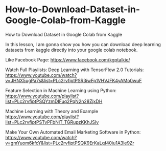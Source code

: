 # How-to-Download-Dataset-in-Google-Colab-from-Kaggle
How to Download Dataset in Google Colab from Kaggle

In this lesson, I am gonna show you how you can download deep learning datasets from kaggle directly into your google colab notebook.


Like Facebook Page: 
https://www.facebook.com/kgptalkie/

Watch Full Playlists: 
Deep Learning with TensorFlow 2.0 Tutorials: https://www.youtube.com/watch?v=JHNX5ugPa7s&list=PLc2rvfiptPSR3iwFp1VHVJFK4yAMo0wuF

Feature Selection in Machine Learning using Python: https://www.youtube.com/playlist?list=PLc2rvfiptPSQYzmDIFuq2PqN2n28ZjxDH

Machine Learning with Theory and Example https://www.youtube.com/playlist?list=PLc2rvfiptPSTvPFbNlT_TGRupzKKhJSIv

Make Your Own Automated Email Marketing Software in Python: https://www.youtube.com/watch?v=gmYuom6kfoY&list=PLc2rvfiptPSQK9ErKaLqf40iu1A3le9Zr
